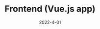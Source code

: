 ---
title: "Frontend (Vue.js app)"
linkTitle: "Frontend (Vue.js app)"
weight: 1
date: 2022-4-01
description: >
  Implementation of the Frontend
---